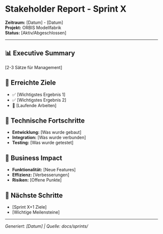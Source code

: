 # Stakeholder Report - Sprint X

**Zeitraum:** [Datum] - [Datum]  
**Projekt:** ORBIS Modellfabrik  
**Status:** [Aktiv/Abgeschlossen]

---

## 📊 Executive Summary
[2-3 Sätze für Management]

## 🎯 Erreichte Ziele
- ✅ [Wichtigstes Ergebnis 1]
- ✅ [Wichtigstes Ergebnis 2]
- 🔄 [Laufende Arbeiten]

## 🚀 Technische Fortschritte
- **Entwicklung:** [Was wurde gebaut]
- **Integration:** [Was wurde verbunden]
- **Testing:** [Was wurde getestet]

## 💼 Business Impact
- **Funktionalität:** [Neue Features]
- **Effizienz:** [Verbesserungen]
- **Risiken:** [Offene Punkte]

## 📅 Nächste Schritte
- [Sprint X+1 Ziele]
- [Wichtige Meilensteine]

---
*Generiert: [Datum] | Quelle: docs/sprints/*
